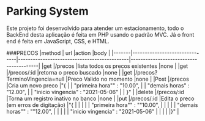 # Parking System

Este projeto foi desenvolvido para atender um estacionamento, todo o BackEnd desta aplicação é feita em PHP usando o padrão MVC. Já o front end é feita em JavaScript, CSS, e HTML.





###PRECOS
|method	| url	                          |action	                                      |body                                    |
|-------|-------------------------------|---------------------------------------------|----------------------------------------|
|get   	|/precos	                      |lista todos os precos existentes	            |none                                    |
|get	  |/precos/:id	                  |retorna o preco buscado	                    |none                                    |
|get   	|/precos?TerminoVingencia=null	|Preco Valido no momento	                    |none                                    |
|Post	  |/precos	                      |Cria um novo preco	                          |"{                                      |
|                                                                                        "primeira hora"" : "10.00",           |
|                                                                                         "demais horas" : "12.00",            |
|                                                                                        "inicio vingencia" : "2021-05-06"     |
|                                                                                      }"                                      |
|delete	|/precos/:id	                  |Torna um registro inativo no banco	          |none                                    |
|put	  |/precos/:id	                  |Edita o preco (em erros de digitação)	      |"{                                      |
|       |                               |                                             |   "primeira hora"" : ""10.00",         |
|       |                               |                                             |   "demais horas"" : ""12.00",          |
|       |                               |                                             |   "inicio vingencia" : "2021-05-06"    |
|       |                               |                                             |}"                                      |
